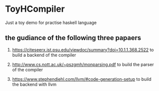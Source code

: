# ToyHCompiler
Just a toy demo for practise haskell language


## the gudiance of the following three papaers

 1. https://citeseerx.ist.psu.edu/viewdoc/summary?doi=10.1.1.368.2522
    to build a backend of the compiler 

 2. http://www.cs.nott.ac.uk/~pszgmh/monparsing.pdf
	to build the parser of the compiler 

 3. https://www.stephendiehl.com/llvm/#code-generation-setup
    to build the backend with llvm
	